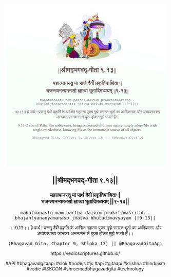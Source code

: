 <img src="../../asset/BG_9_13.png"/>
<center><h2>||श्रीमद्‍भगवद्‍-गीता ९.१३||</h2>
<h3>महात्मानस्तु मां पार्थ दैवीं प्रकृतिमाश्रिताः |<br/>भजन्त्यनन्यमनसो ज्ञात्वा भूतादिमव्ययम् ||९-१३||</h3>
<pre>mahātmānastu māṃ pārtha daivīṃ prakṛtimāśritāḥ .<br/>bhajantyananyamanaso jñātvā bhūtādimavyayam ||9-13||</pre>
<p>।।9.13।। हे पार्थ ! परन्तु दैवी प्रकृति के आश्रित महात्मा पुरुष मुझे समस्त भूतों का आदिकारण और अव्ययस्वरूप जानकर अनन्यमन से युक्त होकर मुझे भजते हैं।।</p>
<pre>(Bhagavad Gita, Chapter 9, Shloka 13) || @BhagavadGitaApi</pre><p>https://vedicscriptures.github.io/</p><p>#API #bhagavadgitaapi #slok #nodejs #js #api #gitaapi #krishna #hinduism #vedic #ISKCON #shreemadbhagavadgita #technology</p></center>